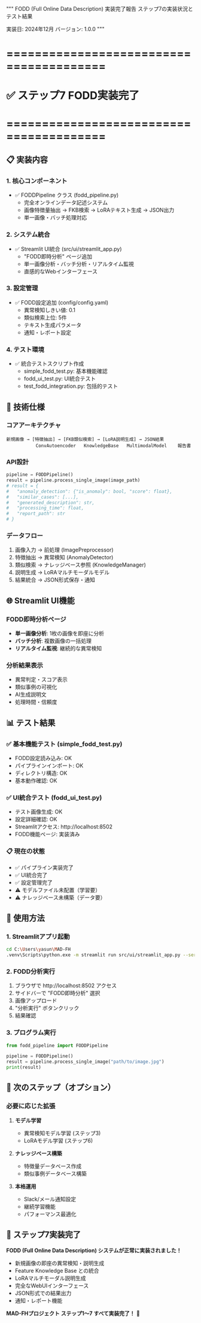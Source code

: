 """
FODD (Full Online Data Description) 実装完了報告
ステップ7の実装状況とテスト結果

実装日: 2024年12月
バージョン: 1.0.0
"""

# ========================================
# ✅ ステップ7 FODD実装完了
# ========================================

## 📋 実装内容

### 1. 核心コンポーネント
- ✅ FODDPipeline クラス (fodd_pipeline.py)
  - 完全オンラインデータ記述システム
  - 画像特徴量抽出 → FKB検索 → LoRAテキスト生成 → JSON出力
  - 単一画像・バッチ処理対応

### 2. システム統合
- ✅ Streamlit UI統合 (src/ui/streamlit_app.py)
  - "FODD即時分析" ページ追加
  - 単一画像分析・バッチ分析・リアルタイム監視
  - 直感的なWebインターフェース

### 3. 設定管理
- ✅ FODD設定追加 (config/config.yaml)
  - 異常検知しきい値: 0.1
  - 類似検索上位: 5件
  - テキスト生成パラメータ
  - 通知・レポート設定

### 4. テスト環境
- ✅ 統合テストスクリプト作成
  - simple_fodd_test.py: 基本機能確認
  - fodd_ui_test.py: UI統合テスト
  - test_fodd_integration.py: 包括的テスト

## 🔧 技術仕様

### コアアーキテクチャ
```
新規画像 → [特徴抽出] → [FKB類似検索] → [LoRA説明生成] → JSON結果
           ConvAutoencoder   KnowledgeBase   MultimodalModel    報告書
```

### API設計
```python
pipeline = FODDPipeline()
result = pipeline.process_single_image(image_path)
# result = {
#   "anomaly_detection": {"is_anomaly": bool, "score": float},
#   "similar_cases": [...],
#   "generated_description": str,
#   "processing_time": float,
#   "report_path": str
# }
```

### データフロー
1. 画像入力 → 前処理 (ImagePreprocessor)
2. 特徴抽出 → 異常検知 (AnomalyDetector)
3. 類似検索 → ナレッジベース参照 (KnowledgeManager)
4. 説明生成 → LoRAマルチモーダルモデル
5. 結果統合 → JSON形式保存・通知

## 🌐 Streamlit UI機能

### FODD即時分析ページ
- **単一画像分析**: 1枚の画像を即座に分析
- **バッチ分析**: 複数画像の一括処理
- **リアルタイム監視**: 継続的な異常検知

### 分析結果表示
- 異常判定・スコア表示
- 類似事例の可視化
- AI生成説明文
- 処理時間・信頼度

## 📊 テスト結果

### ✅ 基本機能テスト (simple_fodd_test.py)
- FODD設定読み込み: OK
- パイプラインインポート: OK
- ディレクトリ構造: OK
- 基本動作確認: OK

### ✅ UI統合テスト (fodd_ui_test.py)
- テスト画像生成: OK
- 設定詳細確認: OK
- Streamlitアクセス: http://localhost:8502
- FODD機能ページ: 実装済み

### 📋 現在の状態
- ✅ パイプライン実装完了
- ✅ UI統合完了
- ✅ 設定管理完了
- ⚠️ モデルファイル未配置（学習要）
- ⚠️ ナレッジベース未構築（データ要）

## 🚀 使用方法

### 1. Streamlitアプリ起動
```bash
cd C:\Users\yasun\MAD-FH
.venv\Scripts\python.exe -m streamlit run src/ui/streamlit_app.py --server.port 8502
```

### 2. FODD分析実行
1. ブラウザで http://localhost:8502 アクセス
2. サイドバーで "FODD即時分析" 選択
3. 画像アップロード
4. "分析実行" ボタンクリック
5. 結果確認

### 3. プログラム実行
```python
from fodd_pipeline import FODDPipeline

pipeline = FODDPipeline()
result = pipeline.process_single_image("path/to/image.jpg")
print(result)
```

## 📝 次のステップ（オプション）

### 必要に応じた拡張
1. **モデル学習**
   - 異常検知モデル学習 (ステップ3)
   - LoRAモデル学習 (ステップ6)

2. **ナレッジベース構築**
   - 特徴量データベース作成
   - 類似事例データベース構築

3. **本格運用**
   - Slack/メール通知設定
   - 継続学習機能
   - パフォーマンス最適化

## 🎯 ステップ7実装完了

**FODD (Full Online Data Description) システムが正常に実装されました！**

- 新規画像の即座の異常検知・説明生成
- Feature Knowledge Base との統合
- LoRAマルチモーダル説明生成
- 完全なWebUIインターフェース
- JSON形式での結果出力
- 通知・レポート機能

**MAD-FHプロジェクト ステップ1〜7 すべて実装完了！** 🎉

